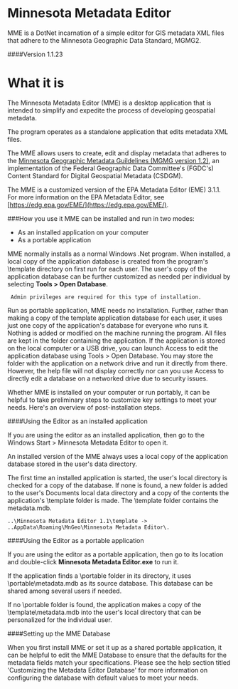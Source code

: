 Minnesota Metadata Editor
==========

MME is a DotNet incarnation of a simple editor for GIS metadata XML files that adhere to the Minnesota Geographic Data Standard, MGMG2. 

####Version
    1.1.23

What it is
==========
The Minnesota Metadata Editor (MME) is a desktop application that is intended to simplify and expedite the process of developing geospatial metadata.  

The program operates as a standalone application that edits metadata XML files.

The MME allows users to create, edit and display metadata that adheres to the [Minnesota Geographic Metadata Guildelines (MGMG version 1.2)](http://www.mngeo.state.mn.us/committee/standards/mgmg/metadata.htm), an implementation of the Federal Geographic Data Committee's (FGDC's) Content Standard for Digital Geospatial Metadata (CSDGM).  

The MME is a customized version of the EPA Metadata Editor (EME) 3.1.1.  For more information on the EPA Metadata Editor, see [https://edg.epa.gov/EME/](https://edg.epa.gov/EME/). 

###How you use it
MME can be installed and run in two modes:

- As an installed application on your computer 
- As a portable application 

MME normally installs as a normal Windows .Net program. When installed, a local copy of the application database is created from the program's \template directory on first run for each user. The user's copy of the application database can be further customized as needed per individual by selecting **Tools > Open Database**. 

     Admin privileges are required for this type of installation. 

Run as portable application, MME needs no installation. Further, rather than making a copy of the template application database for each user, it uses just one copy of the application's database for everyone who runs it. Nothing is added or modified on the machine running the program. All files are kept in the folder containing the application. If the application is stored on the local computer or a USB drive, you can launch Access to edit the application database using Tools > Open Database. You may store the folder with the application on a network drive and run it directly from there. However, the help file will not display correctly nor can you use Access to directly edit a database on a networked drive due to security issues.

Whether MME is installed on your computer or run portably, it can be helpful to take preliminary steps to customize key settings to meet your needs. Here's an overview of post-installation steps.

####Using the Editor as an installed application

If you are using the editor as an installed application, then go to the Windows Start > Minnesota Metadata Editor to open it. 

An installed version of the MME always uses a local copy of the application database stored in the user's data directory. 

The first time an installed application is started, the user's local directory is checked for a copy of the database. If none is found, a new folder is added to the user's Documents local data directory and a copy of the contents the application's \template folder is made. The \template folder contains the metadata.mdb.

    ..\Minnesota Metadata Editor 1.1\template -> ..AppData\Roaming\MnGeo\Minnesota Metadata Editor\.

####Using the Editor as a portable application

If you are using the editor as a portable application, then go to its location and double-click **Minnesota Metadata Editor.exe** to run it. 

If the application finds a \portable folder in its directory, it uses \portable\metadata.mdb as its source database. This database can be shared among several users if needed.

If no \portable folder is found, the application makes a copy of the \template\metadata.mdb into the user's local directory that can be personalized for the individual user.

####Setting up the MME Database

When you first install MME or set it up as a shared portable application, it can be helpful to edit the MME Database to ensure that the defaults for the metadata fields match your specifications. Please see the help section titled 'Customizing the Metadata Editor Database' for more information on configuring the database with default values to meet your needs. 



